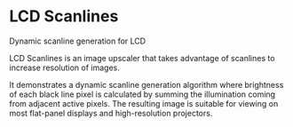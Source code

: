 # LCD Scanlines
Dynamic scanline generation for LCD

LCD Scanlines is an image upscaler that takes advantage of scanlines to increase 
resolution of images.

It demonstrates a dynamic scanline generation algorithm where brightness of each black 
line pixel is calculated by summing the illumination coming from adjacent active pixels. The 
resulting image is suitable for viewing on most flat-panel displays and high-resolution 
projectors.
